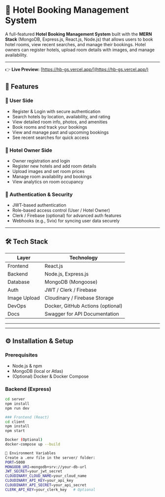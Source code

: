 # 🏨 Hotel Booking Management System

A full-featured **Hotel Booking Management System** built with the **MERN Stack** (MongoDB, Express.js, React.js, Node.js) that allows users to book hotel rooms, view recent searches, and manage their bookings. Hotel owners can register hotels, upload room details with images, and manage availability.

---
👉 **Live Preview:** [https://hb-gs.vercel.app/](https://hb-gs.vercel.app/)
## 🚀 Features

### 👤 User Side
- Register & Login with secure authentication
- Search hotels by location, availability, and rating
- View detailed room info, photos, and amenities
- Book rooms and track your bookings
- View and manage past and upcoming bookings
- See recent searches for quick access

### 🏨 Hotel Owner Side
- Owner registration and login
- Register new hotels and add room details
- Upload images and set room prices
- Manage room availability and bookings
- View analytics on room occupancy

### 🔐 Authentication & Security
- JWT-based authentication
- Role-based access control (User / Hotel Owner)
- Clerk / Firebase (optional) for advanced auth features
- Webhooks (e.g., Svix) for syncing user data securely

---

## 🛠️ Tech Stack

| Layer        | Technology       |
|--------------|------------------|
| Frontend     | React.js         |
| Backend      | Node.js, Express.js |
| Database     | MongoDB (Mongoose) |
| Auth         | JWT / Clerk / Firebase |
| Image Upload | Cloudinary / Firebase Storage |
| DevOps       | Docker, GitHub Actions (optional) |
| Docs         | Swagger for API Documentation |

---


---

## ⚙️ Installation & Setup

### Prerequisites
- Node.js & npm
- MongoDB (local or Atlas)
- (Optional) Docker & Docker Compose

### Backend (Express)
```bash
cd server
npm install
npm run dev

### Frontend (React)
cd client
npm install
npm start

Docker (Optional)
docker-compose up --build

🔐 Environment Variables
Create a .env file in the server/ folder:
PORT=5000
MONGODB_URI=mongodb+srv://your-db-url
JWT_SECRET=your_jwt_secret
CLOUDINARY_CLOUD_NAME=your_cloud_name
CLOUDINARY_API_KEY=your_api_key
CLOUDINARY_API_SECRET=your_api_secret
CLERK_API_KEY=your_clerk_key   # Optional





